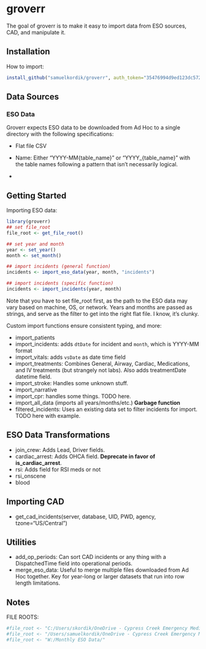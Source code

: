 
<!-- README.md is generated from README.Rmd. Please edit that file -->

# groverr

<!-- badges: start -->

<!-- badges: end -->

The goal of groverr is to make it easy to import data from ESO sources,
CAD, and manipulate it.

## Installation

How to
import:

``` r
install_github("samuelkordik/groverr", auth_token="35476994d9ed123dc5722c5557c960b8bf7874c8")
```

## Data Sources

### ESO Data

Groverr expects ESO data to be downloaded from Ad Hoc to a single
directory with the following specifications:

  - Flat file CSV

  - Name: Either “YYYY-MM{table\_name}” or “YYYY\_{table\_name}” with
    the table names following a pattern that isn’t necessarily logical.

  - 
## Getting Started

Importing ESO data:

``` r
library(groverr)
## set file_root
file_root <- get_file_root()

## set year and month
year <- set_year()
month <- set_month()

## import incidents (general function)
incidents <- import_eso_data(year, month, "incidents")

## import incidents (specific function)
incidents <- import_incidents(year, month)
```

Note that you have to set file\_root first, as the path to the ESO data
may vary based on machine, OS, or network. Years and months are passed
as strings, and serve as the filter to get into the right flat file. I
know, it’s clunky.

Custom import functions ensure consistent typing, and more:

  - import\_patients
  - import\_incidents: adds `dtDate` for incident and `month`, which is
    YYYY-MM format
  - import\_vitals: adds `vsDate` as date time field
  - import\_treatments: Combines General, Airway, Cardiac, Medications,
    and IV treatments (but strangely not labs). Also adds treatmentDate
    datetime field.
  - import\_stroke: Handles some unknown stuff.
  - import\_narrative
  - import\_cpr: handles some things. TODO here.
  - import\_all\_data (imports all years/months/etc.) **Garbage
    function**
  - filtered\_incidents: Uses an existing data set to filter incidents
    for import. TODO here with example.

## ESO Data Transformations

  - join\_crew: Adds Lead, Driver fields.
  - cardiac\_arrest: Adds OHCA field. **Deprecate in favor of
    is\_cardiac\_arrest**.
  - rsi: Adds field for RSI meds or not
  - rsi\_onscene
  - blood

## Importing CAD

  - get\_cad\_incidents(server, database, UID, PWD, agency,
    tzone=“US/Central”)

## Utilities

  - add\_op\_periods: Can sort CAD incidents or any thing with a
    DispatchedTime field into operational periods.
  - merge\_eso\_data: Useful to merge multiple files downloaded from Ad
    Hoc together. Key for year-long or larger datasets that run into row
    length limitations.

## Notes

FILE
ROOTS:

``` r
#file_root <- "C:/Users/skordik/OneDrive - Cypress Creek Emergency Medical Services/March Data/"
#file_root <- "/Users/samuelkordik/OneDrive - Cypress Creek Emergency Medical Services/March Data/"
#file_root <- "W:/Monthly ESO Data/"
```
